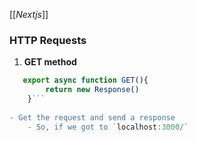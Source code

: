 [[_Nextjs_]]  
### HTTP Requests  
  
1.  **GET method**  
  
```js  
   export async function GET(){  
        return new Response()  
    }```  
  
- Get the request and send a response  
	- So, if we got to `localhost:3000/`